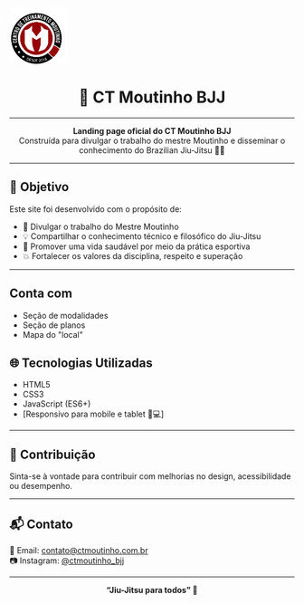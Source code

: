 <p align="left">
  <img src="img/logo PNG.png" alt="CT Moutinho BJJ Logo" height="100">
</p>

<h1 align="center">🥋 CT Moutinho BJJ</h1>

---

<p align="center">
  <strong>Landing page oficial do CT Moutinho BJJ</strong><br>
  Construída para divulgar o trabalho do mestre Moutinho e disseminar o conhecimento do Brazilian Jiu-Jitsu 🤼‍♂️
</p>

---

## 🧭 Objetivo

Este site foi desenvolvido com o propósito de:

- 📢 Divulgar o trabalho do Mestre Moutinho
- 💡 Compartilhar o conhecimento técnico e filosófico do Jiu-Jitsu
- 🧘 Promover uma vida saudável por meio da prática esportiva
- 💥 Fortalecer os valores da disciplina, respeito e superação

---

## Conta com
- Seção de modalidades
- Seção de planos
- Mapa do "local"




## 🌐 Tecnologias Utilizadas

- HTML5
- CSS3
- JavaScript (ES6+)
- [Responsivo para mobile e tablet 📱💻]

---


## 🤝 Contribuição

Sinta-se à vontade para contribuir com melhorias no design, acessibilidade ou desempenho.

---

## 📬 Contato

📧 Email: [contato@ctmoutinho.com.br](mailto:contato@ctmoutinho.com.br)  
📷 Instagram: [@ctmoutinho_bjj](https://instagram.com/ctmoutinho_bjj)

---

<p align="center">
  <strong>“Jiu-Jitsu para todos” 🥋</strong>
</p>
